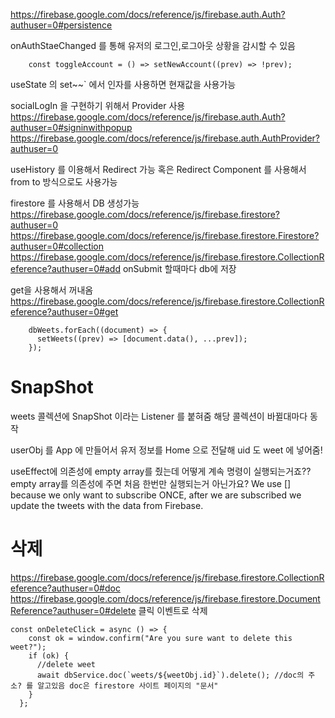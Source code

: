 https://firebase.google.com/docs/reference/js/firebase.auth.Auth?authuser=0#persistence

onAuthStaeChanged 를 통해 유저의 로그인,로그아웃 상황을 감시할 수 있음

```
    const toggleAccount = () => setNewAccount((prev) => !prev);
```

useState 의 set~~` 에서 인자를 사용하면 현재값을 사용가능

socialLogIn 을 구현하기 위해서 Provider 사용
https://firebase.google.com/docs/reference/js/firebase.auth.Auth?authuser=0#signinwithpopup
https://firebase.google.com/docs/reference/js/firebase.auth.AuthProvider?authuser=0

useHistory 를 이용해서 Redirect 가능
혹은 Redirect Component 를 사용해서 from to 방식으로도 사용가능

firestore 를 사용해서 DB 생성가능
https://firebase.google.com/docs/reference/js/firebase.firestore?authuser=0
https://firebase.google.com/docs/reference/js/firebase.firestore.Firestore?authuser=0#collection
https://firebase.google.com/docs/reference/js/firebase.firestore.CollectionReference?authuser=0#add
onSubmit 할때마다 db에 저장

get을 사용해서 꺼내옴
https://firebase.google.com/docs/reference/js/firebase.firestore.CollectionReference?authuser=0#get

```
    dbWeets.forEach((document) => {
      setWeets((prev) => [document.data(), ...prev]);
    });
```

# SnapShot

weets 콜렉션에 SnapShot 이라는 Listener 를 붙혀줌 해당 콜렉션이 바뀔대마다 동작

userObj 를 App 에 만들어서 유저 정보를 Home 으로 전달해 uid 도 weet 에 넣어줌!

useEffect에 의존성에 empty array를 줬는데 어떻게 계속 명령이 실행되는거죠?? empty array를 의존성에 주면 처음 한번만 실행되는거 아닌가요?
We use [] because we only want to subscribe ONCE, after we are subscribed we update the tweets with the data from Firebase.

# 삭제

https://firebase.google.com/docs/reference/js/firebase.firestore.CollectionReference?authuser=0#doc
https://firebase.google.com/docs/reference/js/firebase.firestore.DocumentReference?authuser=0#delete
클릭 이벤트로 삭제

```
const onDeleteClick = async () => {
    const ok = window.confirm("Are you sure want to delete this weet?");
    if (ok) {
      //delete weet
      await dbService.doc(`weets/${weetObj.id}`).delete(); //doc의 주소? 를 알고있음 doc은 firestore 사이트 페이지의 "문서"
    }
  };
```
